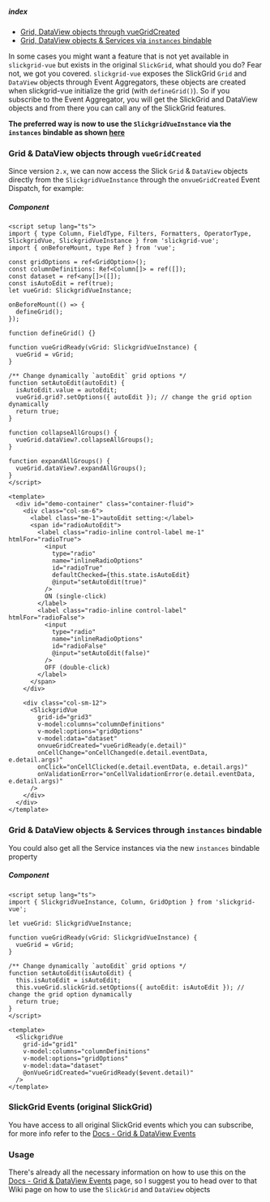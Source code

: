 ##### index
- [Grid, DataView objects through vueGridCreated](#grid--dataview-objects-through-vueGridcreated)
- [Grid, DataView objects & Services via `instances` bindable](#grid--dataview-objects--services-through-instances-bindable)

In some cases you might want a feature that is not yet available in `slickgrid-vue` but exists in the original `SlickGrid`, what should you do? Fear not, we got you covered. `slickgrid-vue` exposes the SlickGrid `Grid` and `DataView` objects through Event Aggregators, these objects are created when slickgrid-vue initialize the grid (with `defineGrid()`). So if you subscribe to the Event Aggregator, you will get the SlickGrid and DataView objects and from there you can call any of the SlickGrid features.

**The preferred way is now to use the `SlickgridVueInstance` via the `instances` bindable as shown [here](#grid--dataview-objects--services-through-instances-bindable)**

### Grid & DataView objects through `vueGridCreated`
Since version `2.x`, we can now access the Slick `Grid` & `DataView` objects directly from the `SlickgridVueInstance` through the `onvueGridCreated` Event Dispatch, for example:

##### Component
```vue
<script setup lang="ts">
import { type Column, FieldType, Filters, Formatters, OperatorType, SlickgridVue, SlickgridVueInstance } from 'slickgrid-vue';
import { onBeforeMount, type Ref } from 'vue';

const gridOptions = ref<GridOption>();
const columnDefinitions: Ref<Column[]> = ref([]);
const dataset = ref<any[]>([]);
const isAutoEdit = ref(true);
let vueGrid: SlickgridVueInstance;

onBeforeMount(() => {
  defineGrid();
});

function defineGrid() {}

function vueGridReady(vGrid: SlickgridVueInstance) {
  vueGrid = vGrid;
}

/** Change dynamically `autoEdit` grid options */
function setAutoEdit(autoEdit) {
  isAutoEdit.value = autoEdit;
  vueGrid.grid?.setOptions({ autoEdit }); // change the grid option dynamically
  return true;
}

function collapseAllGroups() {
  vueGrid.dataView?.collapseAllGroups();
}

function expandAllGroups() {
  vueGrid.dataView?.expandAllGroups();
}
</script>

<template>
  <div id="demo-container" class="container-fluid">
    <div class="col-sm-6">
      <label class="me-1">autoEdit setting:</label>
      <span id="radioAutoEdit">
        <label class="radio-inline control-label me-1" htmlFor="radioTrue">
          <input
            type="radio"
            name="inlineRadioOptions"
            id="radioTrue"
            defaultChecked={this.state.isAutoEdit}
            @input="setAutoEdit(true)"
          />
          ON (single-click)
        </label>
        <label class="radio-inline control-label" htmlFor="radioFalse">
          <input
            type="radio"
            name="inlineRadioOptions"
            id="radioFalse"
            @input="setAutoEdit(false)"
          />
          OFF (double-click)
        </label>
      </span>
    </div>

    <div class="col-sm-12">
      <SlickgridVue
        grid-id="grid3"
        v-model:columns="columnDefinitions"
        v-model:options="gridOptions"
        v-model:data="dataset"
        onvueGridCreated="vueGridReady(e.detail)"
        onCellChange="onCellChanged(e.detail.eventData, e.detail.args)"
        onClick="onCellClicked(e.detail.eventData, e.detail.args)"
        onValidationError="onCellValidationError(e.detail.eventData, e.detail.args)"
      />
    </div>
  </div>
</template>
```

### Grid & DataView objects & Services through `instances` bindable
You could also get all the Service instances via the new `instances` bindable property

##### Component
```vue
<script setup lang="ts">
import { SlickgridVueInstance, Column, GridOption } from 'slickgrid-vue';

let vueGrid: SlickgridVueInstance;

function vueGridReady(vGrid: SlickgridVueInstance) {
  vueGrid = vGrid;
}

/** Change dynamically `autoEdit` grid options */
function setAutoEdit(isAutoEdit) {
  this.isAutoEdit = isAutoEdit;
  this.vueGrid.slickGrid.setOptions({ autoEdit: isAutoEdit }); // change the grid option dynamically
  return true;
}
</script>

<template>
  <SlickgridVue
    grid-id="grid1"
    v-model:columns="columnDefinitions"
    v-model:options="gridOptions"
    v-model:data="dataset"
    @onVueGridCreated="vueGridReady($event.detail)"
  />
</template>
```

### SlickGrid Events (original SlickGrid)
You have access to all original SlickGrid events which you can subscribe, for more info refer to the [Docs - Grid & DataView Events](../events/grid-dataview-events.md)

### Usage
There's already all the necessary information on how to use this on the [Docs - Grid & DataView Events](../events/grid-dataview-events.md) page, so I suggest you to head over to that Wiki page on how to use the `SlickGrid` and `DataView` objects
